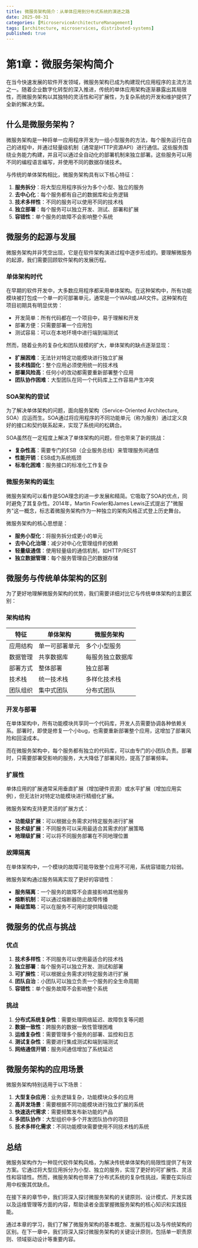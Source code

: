```yaml
---
title: 微服务架构简介：从单体应用到分布式系统的演进之路
date: 2025-08-31
categories: [MicroserviceArchitectureManagement]
tags: [architecture, microservices, distributed-systems]
published: true
---
```


# 第1章：微服务架构简介

在当今快速发展的软件开发领域，微服务架构已成为构建现代应用程序的主流方法之一。随着企业数字化转型的深入推进，传统的单体应用架构逐渐暴露出其局限性，而微服务架构以其独特的灵活性和可扩展性，为复杂系统的开发和维护提供了全新的解决方案。

## 什么是微服务架构？

微服务架构是一种将单一应用程序开发为一组小型服务的方法，每个服务运行在自己的进程中，并通过轻量级机制（通常是HTTP资源API）进行通信。这些服务围绕业务能力构建，并且可以通过全自动化的部署机制来独立部署。这些服务可以用不同的编程语言编写，并使用不同的数据存储技术。

与传统的单体架构相比，微服务架构具有以下核心特征：

1. **服务拆分**：将大型应用程序拆分为多个小型、独立的服务
2. **去中心化**：每个服务都有自己的数据库和业务逻辑
3. **技术多样性**：不同的服务可以使用不同的技术栈
4. **独立部署**：每个服务可以独立开发、测试、部署和扩展
5. **容错性**：单个服务的故障不会影响整个系统

## 微服务的起源与发展

微服务架构并非凭空出现，它是在软件架构演进过程中逐步形成的。要理解微服务的起源，我们需要回顾软件架构的发展历程。

### 单体架构时代

在早期的软件开发中，大多数应用程序都采用单体架构。在这种架构中，所有功能模块被打包成一个单一的可部署单元，通常是一个WAR或JAR文件。这种架构在项目初期具有明显优势：

- 开发简单：所有代码都在一个项目中，易于理解和开发
- 部署方便：只需要部署一个应用包
- 测试容易：可以在本地环境中进行端到端测试

然而，随着业务的复杂化和团队规模的扩大，单体架构的缺点逐渐显现：

- **扩展困难**：无法针对特定功能模块进行独立扩展
- **技术栈固化**：整个应用必须使用统一的技术栈
- **部署风险高**：任何小的改动都需要重新部署整个应用
- **团队协作困难**：大型团队在同一个代码库上工作容易产生冲突

### SOA架构的尝试

为了解决单体架构的问题，面向服务架构（Service-Oriented Architecture, SOA）应运而生。SOA通过将应用程序的不同功能单元（称为服务）通过定义良好的接口和契约联系起来，实现了系统间的松耦合。

SOA虽然在一定程度上解决了单体架构的问题，但也带来了新的挑战：

- **复杂性高**：需要专门的ESB（企业服务总线）来管理服务间通信
- **性能开销**：ESB成为系统瓶颈
- **标准化困难**：服务接口的标准化工作复杂

### 微服务架构的诞生

微服务架构可以看作是SOA理念的进一步发展和精简。它吸取了SOA的优点，同时避免了其复杂性。2014年，Martin Fowler和James Lewis正式提出了"微服务"这一概念，标志着微服务架构作为一种独立的架构风格正式登上历史舞台。

微服务架构的核心思想是：

- **服务小型化**：将服务拆分成更小的单元
- **去中心化治理**：减少对中心化管理组件的依赖
- **轻量级通信**：使用轻量级的通信机制，如HTTP/REST
- **独立数据管理**：每个服务管理自己的数据存储

## 微服务与传统单体架构的区别

为了更好地理解微服务架构的优势，我们需要详细对比它与传统单体架构的主要区别：

### 架构结构

| 特征 | 单体架构 | 微服务架构 |
|------|----------|------------|
| 应用结构 | 单一可部署单元 | 多个小型服务 |
| 数据管理 | 共享数据库 | 每服务独立数据库 |
| 部署方式 | 整体部署 | 独立部署 |
| 技术栈 | 统一技术栈 | 多样化技术栈 |
| 团队组织 | 集中式团队 | 分布式团队 |

### 开发与部署

在单体架构中，所有功能模块共享同一个代码库，开发人员需要协调各种依赖关系。部署时，即使是修复一个小bug，也需要重新部署整个应用，这增加了部署风险和回滚成本。

而在微服务架构中，每个服务都有独立的代码库，可以由专门的小团队负责。部署时，只需要部署受影响的服务，大大降低了部署风险，提高了部署频率。

### 扩展性

单体应用的扩展通常采用垂直扩展（增加硬件资源）或水平扩展（增加应用实例），但无法针对特定功能模块进行精细化扩展。

微服务架构支持更灵活的扩展方式：

- **功能级扩展**：可以根据业务需求对特定服务进行扩展
- **技术级扩展**：不同服务可以采用最适合其需求的扩展策略
- **地理级扩展**：可以将不同服务部署在不同地理位置

### 故障隔离

在单体架构中，一个模块的故障可能导致整个应用不可用，系统容错能力较弱。

微服务架构通过服务隔离实现了更好的容错性：

- **服务隔离**：一个服务的故障不会直接影响其他服务
- **熔断机制**：可以通过熔断器防止故障传播
- **降级策略**：可以在服务不可用时提供降级功能

## 微服务的优点与挑战

### 优点

1. **技术多样性**：不同服务可以使用最适合的技术栈
2. **独立部署**：每个服务可以独立开发、测试和部署
3. **可扩展性**：可以根据业务需求对特定服务进行扩展
4. **团队自治**：小团队可以独立负责一个服务的全生命周期
5. **容错性**：单个服务故障不会影响整个系统

### 挑战

1. **分布式系统复杂性**：需要处理网络延迟、故障恢复等问题
2. **数据一致性**：跨服务的数据一致性管理困难
3. **运维复杂性**：需要管理多个服务的部署、监控和日志
4. **测试复杂性**：需要进行集成测试和端到端测试
5. **网络通信开销**：服务间通信增加了系统延迟

## 微服务架构的应用场景

微服务架构特别适用于以下场景：

1. **大型复杂应用**：业务逻辑复杂，功能模块众多的应用
2. **高并发场景**：需要根据不同功能模块进行独立扩展的系统
3. **快速迭代需求**：需要频繁发布新功能的产品
4. **多团队协作**：大型组织中多个开发团队协作的项目
5. **技术多样化需求**：不同功能模块需要使用不同技术栈的系统

## 总结

微服务架构作为一种现代软件架构风格，为解决传统单体架构的局限性提供了有效方案。它通过将大型应用拆分为小型、独立的服务，实现了更好的可扩展性、灵活性和容错性。然而，微服务架构也带来了分布式系统的复杂性挑战，需要在实际应用中权衡其优缺点。

在接下来的章节中，我们将深入探讨微服务架构的关键原则、设计模式、开发实践以及运维管理等方面的内容，帮助读者全面掌握微服务架构的核心知识和实践技能。

通过本章的学习，我们了解了微服务架构的基本概念、发展历程以及与传统架构的区别。在下一章中，我们将深入探讨微服务架构的关键设计原则，包括单一职责原则、领域驱动设计等重要内容。